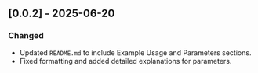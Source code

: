 ## [0.0.2] - 2025-06-20
### Changed
- Updated `README.md` to include Example Usage and Parameters sections.
- Fixed formatting and added detailed explanations for parameters.
